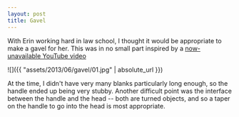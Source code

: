 ```yaml
---
layout: post
title: Gavel
---
```

With Erin working hard in law school, I thought it would be appropriate to make
a gavel for her. This was in no small part inspired by a
[now-unavailable YouTube video](http://www.youtube.com/watch?v=76I_9y64Tls)

![]({{ "assets/2013/06/gavel/01.jpg" | absolute_url }})

At the time, I didn't have very many blanks particularly long enough, so the
handle ended up being very stubby. Another difficult point was the interface
between the handle and the head -- both are turned objects, and so a taper on
the handle to go into the head is most appropriate.
